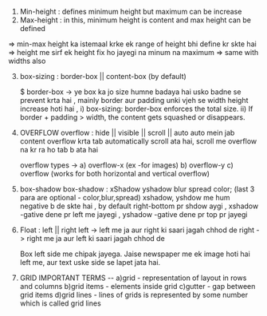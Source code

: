 1) Min-height : defines minimum height but maximum can be increase 
2) Max-height : in this, minimum height is content and max height can be defined

=> min-max height ka istemaal krke ek range of height bhi define kr skte hai 
=> height me sirf ek height fix ho jayegi na minum na maximum
=> same with widths also 

3) box-sizing : border-box || content-box (by default)
    
    $ border-box -> 
        ye box ka jo size humne badaya hai usko badne se prevent krta hai , mainly border aur padding unki vjeh se width height increase hoti hai , 
        i)  box-sizing: border-box enforces the total size.
        ii) If border + padding > width, the content gets squashed or disappears.


4) OVERFLOW
    overflow : hide || visible || scroll || auto
    auto mein jab content overflow krta tab automatically scroll ata hai, scroll me overflow na kr ra ho tab b ata hai 

    overflow types -> 
        a) overflow-x (ex -for images) 
        b) overflow-y 
        c) overflow (works for both horizontal and vertical overflow)

5) box-shadow 
    box-shadow : xShadow yshadow blur spread color; (last 3 para are optional - color,blur,spread)
        xshadow, yshdow me hum negative b de skte hai , by default right-bottom pr shdow aygi , xshadow  -gative dene pr left me jayegi , yshadow -gative dene pr top pr jayegi

6) Float : left || right
    left -> left me ja aur right ki saari jagah chhod de
    right -> right me ja aur left ki saari jagah chhod de 

    Box left side me chipak jayega.
    Jaise newspaper me ek image hoti hai left me, aur text uske side se lapet jata hai.

7) GRID
    IMPORTANT TERMS --
    a)grid - representation of layout in rows and columns 
    b)grid items - elements inside grid 
    c)gutter - gap between grid items 
    d)grid lines - lines of grids is represented by some number which is called grid lines